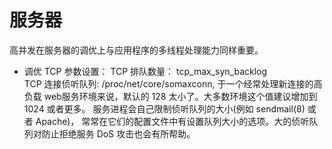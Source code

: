 # 服务器
高并发在服务器的调优上与应用程序的多线程处理能力同样重要。
- 调优 TCP 参数设置： 
    TCP 排队数量： tcp_max_syn_backlog  <br/>
    TCP 连接侦听队列: /proc/net/core/somaxconn, 于一个经常处理新连接的高负载 web服务环境来说，默认的 128 太小了。大多数环境这个值建议增加到 1024 或者更多。 服务进程会自己限制侦听队列的大小(例如 sendmail(8) 或者 Apache)，
    常常在它们的配置文件中有设置队列大小的选项。大的侦听队列对防止拒绝服务 DoS 攻击也会有所帮助。